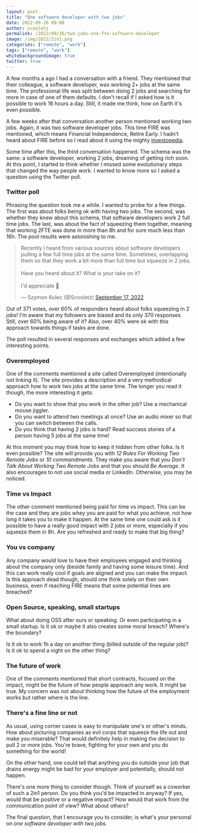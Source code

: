 ```yaml
---
layout: post
title: "One software developer with two jobs"
date: 2022-09-26 09:00
author: scooletz
permalink: /2022/09/26/two-jobs-one-fte-software-developer
image: /img/2022/2in1.png
categories: ["remote", "work"]
tags: ["remote", "work"]
whitebackgroundimage: true
twitter: true
---
```


A few months a ago I had a conversation with a friend. They mentioned that their colleague, a software developer, was working 2+ jobs at the same time. The professional life was split between doing 2 jobs and searching for more in case of one of them defaults. I don't recall if I asked how is it possible to work 16 hours a day. Still, it made me think, how on Earth it's even possible. 

A few weeks after that conversation another person mentioned working two jobs. Again, it was two software developer jobs. This time FIRE was mentioned, which means Financial Independence, Retire Early. I hadn't heard about FIRE before so I read about it using the mighty [investopedia](https://www.investopedia.com/terms/f/financial-independence-retire-early-fire.asp).

Some time after this, the third conversation happened. The schema was the same: a software developer, working 2 jobs, dreaming of getting rich soon. At this point, I started to think whether I missed some evolutionary steps that changed the way people work. I wanted to know more so I asked a question using the Twitter poll.

### Twitter poll

Phrasing the question took me a while. I wanted to probe for a few things. The first was about folks being ok with having two jobs. The second, was whether they knew about this schema, that software developers work 2 full time jobs. The last, was about the fact of squeezing them together, meaning that working 2FTE was done in more than 8h and for sure much less than 16h. The pool results were astonishing to me.

<blockquote class="twitter-tweet"><p lang="en" dir="ltr">Recently I heard from various sources about software developers pulling a few full time jobs at the same time. Sometimes, overlapping them so that they work a bit more than full time but squeeze in 2 jobs.<br><br>Have you heard about it? What is your take on it?<br><br>I&#39;d appreciate 🔁</p>&mdash; Szymon Kulec (@Scooletz) <a href="https://twitter.com/Scooletz/status/1571043939905605634?ref_src=twsrc%5Etfw">September 17, 2022</a></blockquote> <script async src="https://platform.twitter.com/widgets.js" charset="utf-8"></script>

Out of 371 votes, over 60% of responders heard about folks squeezing in 2 jobs! I'm aware that my followers are biased and its only 370 responses. Still, over 60% being aware of it? Also, over 40% were ok with this approach towards things if tasks are done.

The poll resulted in several responses and exchanges which added a few interesting points.

### Overemployed

One of the comments mentioned a site called Overemployed (intentionally not linking it). The site provides a description and a very methodical approach how to work two jobs at the same time. The longer you read it though, the more interesting it gets:

- Do you want to show that you work in the other job? Use a mechanical mouse jiggler.
- Do you want to attend two meetings at once? Use an audio mixer so that you can switch between the calls. 
- Do you think that having 2 jobs is hard? Read success stories of a person having 5 jobs at the same time!

At this moment you may think how to keep it hidden from other folks. Is it even possible? The site will provide you with _12 Rules For Working Two Remote Jobs_ or _10 commandments_. They make you aware that you _Don’t Talk About Working Two Remote Jobs_ and that you should _Be Average_. It also encourages to not use social media or LinkedIn. Otherwise, you may be noticed.

### Time vs Impact

The other comment mentioned being paid for time vs impact. This can be the case and they are jobs whey you are paid for what you achieve, not how long it takes you to make it happen. At the same time one could ask is it possible to have a really good impact with 2 jobs or more, especially if you squeeze them in 8h. Are you refreshed and ready to make that big thing?

### You vs company

Any company would love to have their employees engaged and thinking about the company only (beside family and having some leisure time). And this can work really cool if goals are aligned and you can make the impact. Is this approach dead though, should one think solely on their own business, even if reaching FIRE means that some potential lines are breached?

### Open Source, speaking, small startups

What about doing OSS after ours or speaking. Or even participating in a small startup. Is it ok or maybe it also creates some moral breach? Where's the boundary?

Is it ok to work 1h a day on another thing (billed outside of the regular job)? Is it ok to spend a night on the other thing?

### The future of work

One of the comments mentioned that short contracts, focused on the impact, might be the future of how people approach any work. It might be true. My concern was not about thinking how the future of the employment works but rather where is the line.

### There's a fine line or not

As usual, using corner cases is easy to manipulate one's or other's minds. How about picturing companies as evil corps that squeeze the life out and make you miserable? That would definitely help in making the decision to pull 2 or more jobs. You're brave, fighting for your own and you do something for the world!

On the other hand, one could tell that anything you do outside your job that drains energy might be bad for your employer and potentially, should not happen.

There's one more thing to consider though. Think of yourself as a coworker of such a 2in1 person. Do you think you'd be impacted in anyway? If yes, would that be positive or a negative impact? How would that work from the communication point of view? What about others?

The final question, that I encourage you to consider, is what's your personal on _one software developer with two jobs_.